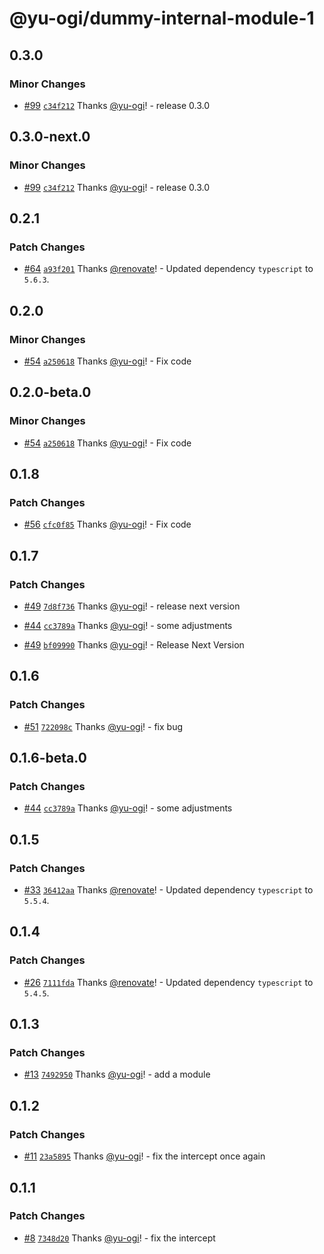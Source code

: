 # @yu-ogi/dummy-internal-module-1

## 0.3.0

### Minor Changes

- [#99](https://github.com/yu-ogi/nx-workspace-minimal/pull/99) [`c34f212`](https://github.com/yu-ogi/nx-workspace-minimal/commit/c34f212e8b74a7da4cf5d935f2cc9699221ae42c) Thanks [@yu-ogi](https://github.com/yu-ogi)! - release 0.3.0

## 0.3.0-next.0

### Minor Changes

- [#99](https://github.com/yu-ogi/nx-workspace-minimal/pull/99) [`c34f212`](https://github.com/yu-ogi/nx-workspace-minimal/commit/c34f212e8b74a7da4cf5d935f2cc9699221ae42c) Thanks [@yu-ogi](https://github.com/yu-ogi)! - release 0.3.0

## 0.2.1

### Patch Changes

- [#64](https://github.com/yu-ogi/nx-workspace-minimal/pull/64) [`a93f201`](https://github.com/yu-ogi/nx-workspace-minimal/commit/a93f201033e7afcb40d3b296b2b25baa9cafec74) Thanks [@renovate](https://github.com/apps/renovate)! - Updated dependency `typescript` to `5.6.3`.

## 0.2.0

### Minor Changes

- [#54](https://github.com/yu-ogi/nx-workspace-minimal/pull/54) [`a250618`](https://github.com/yu-ogi/nx-workspace-minimal/commit/a2506188855a38f2481117285ec0cb40eb458825) Thanks [@yu-ogi](https://github.com/yu-ogi)! - Fix code

## 0.2.0-beta.0

### Minor Changes

- [#54](https://github.com/yu-ogi/nx-workspace-minimal/pull/54) [`a250618`](https://github.com/yu-ogi/nx-workspace-minimal/commit/a2506188855a38f2481117285ec0cb40eb458825) Thanks [@yu-ogi](https://github.com/yu-ogi)! - Fix code

## 0.1.8

### Patch Changes

- [#56](https://github.com/yu-ogi/nx-workspace-minimal/pull/56) [`cfc0f85`](https://github.com/yu-ogi/nx-workspace-minimal/commit/cfc0f85c03a4b808f65b6803c2ea29301ce59186) Thanks [@yu-ogi](https://github.com/yu-ogi)! - Fix code

## 0.1.7

### Patch Changes

- [#49](https://github.com/yu-ogi/nx-workspace-minimal/pull/49) [`7d8f736`](https://github.com/yu-ogi/nx-workspace-minimal/commit/7d8f7368fe4457dd653e5063edf4f4177d9be99e) Thanks [@yu-ogi](https://github.com/yu-ogi)! - release next version

- [#44](https://github.com/yu-ogi/nx-workspace-minimal/pull/44) [`cc3789a`](https://github.com/yu-ogi/nx-workspace-minimal/commit/cc3789a729be0a591b1820a40ed5d64ba6040025) Thanks [@yu-ogi](https://github.com/yu-ogi)! - some adjustments

- [#49](https://github.com/yu-ogi/nx-workspace-minimal/pull/49) [`bf09990`](https://github.com/yu-ogi/nx-workspace-minimal/commit/bf0999090f0f56a80f3ce37566133130d5f4c3dc) Thanks [@yu-ogi](https://github.com/yu-ogi)! - Release Next Version

## 0.1.6

### Patch Changes

- [#51](https://github.com/yu-ogi/nx-workspace-minimal/pull/51) [`722098c`](https://github.com/yu-ogi/nx-workspace-minimal/commit/722098c4b3bfaef2d574fac446fc967041287b86) Thanks [@yu-ogi](https://github.com/yu-ogi)! - fix bug

## 0.1.6-beta.0

### Patch Changes

- [#44](https://github.com/yu-ogi/nx-workspace-minimal/pull/44) [`cc3789a`](https://github.com/yu-ogi/nx-workspace-minimal/commit/cc3789a729be0a591b1820a40ed5d64ba6040025) Thanks [@yu-ogi](https://github.com/yu-ogi)! - some adjustments

## 0.1.5

### Patch Changes

- [#33](https://github.com/yu-ogi/nx-workspace-minimal/pull/33) [`36412aa`](https://github.com/yu-ogi/nx-workspace-minimal/commit/36412aa1ecd9e15ef4b55d94d52385ef59b03331) Thanks [@renovate](https://github.com/apps/renovate)! - Updated dependency `typescript` to `5.5.4`.

## 0.1.4

### Patch Changes

- [#26](https://github.com/yu-ogi/nx-workspace-minimal/pull/26) [`7111fda`](https://github.com/yu-ogi/nx-workspace-minimal/commit/7111fdaeed0e33e4f6ea0c7a139fa5b88d2468f0) Thanks [@renovate](https://github.com/apps/renovate)! - Updated dependency `typescript` to `5.4.5`.

## 0.1.3

### Patch Changes

- [#13](https://github.com/yu-ogi/nx-workspace-minimal/pull/13) [`7492950`](https://github.com/yu-ogi/nx-workspace-minimal/commit/749295001f97cc05955bb8d2ce7addd6f443fb0d) Thanks [@yu-ogi](https://github.com/yu-ogi)! - add a module

## 0.1.2

### Patch Changes

- [#11](https://github.com/yu-ogi/nx-workspace-minimal/pull/11) [`23a5895`](https://github.com/yu-ogi/nx-workspace-minimal/commit/23a58957ce66d873e9596bd55b9ccfadee80af61) Thanks [@yu-ogi](https://github.com/yu-ogi)! - fix the intercept once again

## 0.1.1

### Patch Changes

- [#8](https://github.com/yu-ogi/nx-workspace-minimal/pull/8) [`7348d20`](https://github.com/yu-ogi/nx-workspace-minimal/commit/7348d20a08ba86d9230bb7d4959fd4d1414c7537) Thanks [@yu-ogi](https://github.com/yu-ogi)! - fix the intercept
